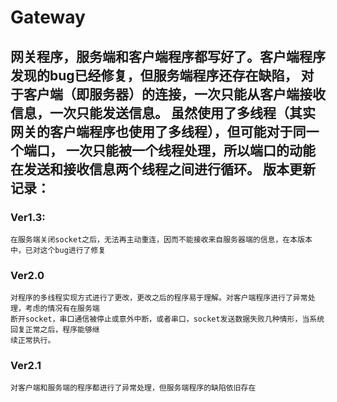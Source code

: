 Gateway
=======
网关程序，服务端和客户端程序都写好了。客户端程序发现的bug已经修复，但服务端程序还存在缺陷，
对于客户端（即服务器）的连接，一次只能从客户端接收信息，一次只能发送信息。
虽然使用了多线程（其实网关的客户端程序也使用了多线程），但可能对于同一个端口，
一次只能被一个线程处理，所以端口的动能在发送和接收信息两个线程之间进行循环。
版本更新记录：
--------------------------
### Ver1.3:
    在服务端关闭socket之后，无法再主动重连，因而不能接收来自服务器端的信息，在本版本中，已对这个bug进行了修复
### Ver2.0
    对程序的多线程实现方式进行了更改，更改之后的程序易于理解。对客户端程序进行了异常处理，考虑的情况有在服务端
    断开socket，串口通信被停止或意外中断，或者串口，socket发送数据失败几种情形，当系统回复正常之后，程序能够继
    续正常执行。
### Ver2.1
    对客户端和服务端的程序都进行了异常处理，但服务端程序的缺陷依旧存在
